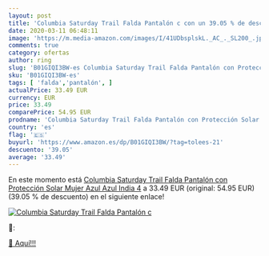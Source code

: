 ```yaml
---
layout: post
title: 'Columbia Saturday Trail Falda Pantalón c con un 39.05 % de descuento'
date: 2020-03-11 06:48:11
image: 'https://m.media-amazon.com/images/I/41UDbsplskL._AC_._SL200_.jpg'
comments: true
category: ofertas
author: ring
slug: 'B01GIQI3BW-es Columbia Saturday Trail Falda Pantalón con Protección...'
sku: 'B01GIQI3BW-es'
tags: [ 'falda','pantalón', ]
actualPrice: 33.49 EUR
currency: EUR
price: 33.49
comparePrice: 54.95 EUR
prodname: 'Columbia Saturday Trail Falda Pantalón con Protección Solar  Mujer  Azul  Azul India   4'
country: 'es'
flag: '🇪🇸'
buyurl: 'https://www.amazon.es/dp/B01GIQI3BW/?tag=tolees-21'
descuento: '39.05'
average: '33.49'
---
```


En este momento está [Columbia Saturday Trail Falda Pantalón con Protección Solar  Mujer  Azul  Azul India   4](https://www.amazon.es/dp/B01GIQI3BW/?tag=tolees-21) a 33.49 EUR (original: 54.95 EUR) (39.05 %  de descuento) en el siguiente enlace!

[![Columbia Saturday Trail Falda Pantalón c](https://m.media-amazon.com/images/I/41UDbsplskL._AC_._SL200_.jpg)](https://www.amazon.es/dp/B01GIQI3BW/?tag=tolees-21)

🔎:


[🛒 Aquí!!!](https://www.amazon.es/dp/B01GIQI3BW/?tag=tolees-21)
